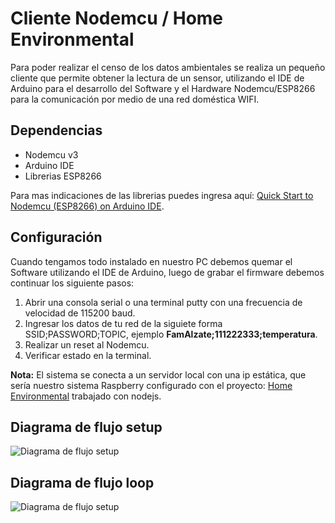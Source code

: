 # Cliente Nodemcu / Home Environmental

Para poder realizar el censo de los datos ambientales se realiza un pequeño cliente que permite obtener la lectura de un sensor, utilizando el IDE de Arduino para el desarrollo del Software y el Hardware Nodemcu/ESP8266 para la comunicación por medio de una red doméstica WIFI. 

## Dependencias
  - Nodemcu v3
  - Arduino IDE
  - Librerias ESP8266
 
Para mas indicaciones de las librerias puedes ingresa aquí: [Quick Start to Nodemcu (ESP8266) on Arduino IDE](http://www.instructables.com/id/Quick-Start-to-Nodemcu-ESP8266-on-Arduino-IDE/).


## Configuración
Cuando tengamos todo instalado en nuestro PC debemos quemar el Software utilizando el IDE de Arduino, luego de grabar el firmware debemos continuar los siguiente pasos:

1. Abrir una consola serial o una terminal putty con una frecuencia de velocidad de 115200 baud. 
2. Ingresar los datos de tu red de la siguiete forma SSID;PASSWORD;TOPIC, ejemplo **FamAlzate;111222333;temperatura**.
3. Realizar un reset al Nodemcu.
4. Verificar estado en la terminal.

**Nota:** El sistema se conecta a un servidor local con una ip estática, que sería nuestro sistema Raspberry configurado con el proyecto: [Home Environmental](https://github.com/raalzate/home-environmental) trabajado con nodejs.

## Diagrama de flujo setup
![Diagrama de flujo setup](https://raw.githubusercontent.com/raalzate/home-environmental-nodemcu/master/asserts/img_setup.png)

## Diagrama de flujo loop
![Diagrama de flujo setup](https://raw.githubusercontent.com/raalzate/home-environmental-nodemcu/master/asserts/img_loop.png)

